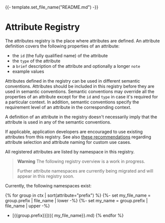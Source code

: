 {{- template.set_file_name("README.md") -}}
<!--- Hugo front matter used to generate the website version of this page:
linkTitle: Registry
weight: -2
--->
# Attribute Registry

The attributes registry is the place where attributes are defined. An attribute definition covers the following properties of an attribute:

- the `id` (the fully qualified name) of the attribute
- the `type` of the attribute
- a `brief` description of the attribute and optionally a longer `note`
- example values

Attributes defined in the registry can be used in different semantic conventions. Attributes should be included in this registry before they are used in semantic conventions. Semantic conventions may override all the properties of an attribute except for the `id` and `type` in case it's required for a particular context. In addition, semantic conventions specify the requirement level of an attribute in the corresponding context.

A definition of an attribute in the registry doesn't necessarily imply that the attribute is used in any of the semantic conventions.

If applicable, application developers are encouraged to use existing attributes from this registry. See also [these recommendations][developers recommendations] regarding attribute selection and attribute naming for custom use cases.

All registered attributes are listed by namespace in this registry.

> **Warning**
> The following registry overview is a work in progress.
>
> Further attribute namespaces are currently being migrated and will appear in this registry soon.

Currently, the following namespaces exist:

{% for group in ctx | sort(attribute="prefix") %}
{%- set my_file_name = group.prefix | file_name | lower -%}
{%- set my_name = group.prefix | file_name | upper -%}
- [{{group.prefix}}]({{ my_file_name}}.md)
{% endfor %}

[developers recommendations]: ../general/attribute-naming.md#recommendations-for-application-developers